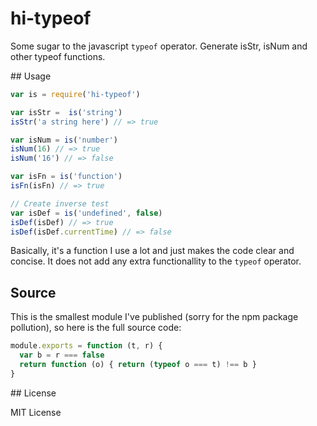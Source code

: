 # hi-typeof

Some sugar to the javascript `typeof` operator. Generate isStr, isNum and other typeof functions.

## Usage

```js
var is = require('hi-typeof')

var isStr =  is('string')
isStr('a string here') // => true

var isNum = is('number')
isNum(16) // => true
isNum('16') // => false

var isFn = is('function')
isFn(isFn) // => true

// Create inverse test
var isDef = is('undefined', false)
isDef(isDef) // => true
isDef(isDef.currentTime) // => false
```

Basically, it's a function I use a lot and just makes the code clear and concise. It does not add any extra functionallity to the `typeof` operator.

## Source

This is the smallest module I've published (sorry for the npm package pollution), so here is the full source code:

```js
module.exports = function (t, r) {
  var b = r === false
  return function (o) { return (typeof o === t) !== b }
}
```

## License

MIT License
